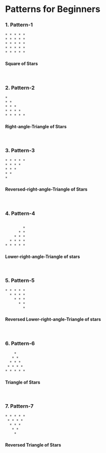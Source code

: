 # Patterns for Beginners
### 1. Pattern-1
```
* * * * * 
* * * * * 
* * * * * 
* * * * * 
* * * * *
```
#### Square of Stars
<br />

 ### 2. Pattern-2
 
 ```
* 
* * 
* * * 
* * * * 
* * * * *
```
#### Right-angle-Triangle of Stars
<br/>

 ### 3. Pattern-3
 
 ```
* * * * * 
* * * * 
* * * 
* * 
* 
```
#### Reversed-right-angle-Triangle of Stars
<br/>

 ### 4. Pattern-4
 
 ```  
 
         * 
       * * 
     * * * 
   * * * * 
 * * * * * 

```
#### Lower-right-angle-Triangle of stars
<br/>

 ### 5. Pattern-5
 
 ```  
 * * * * * 
   * * * * 
     * * * 
       * * 
         * 

```
#### Reversed Lower-right-angle-Triangle of stars
<br/>

 ### 6. Pattern-6
 
 ```  
     * 
    * * 
   * * * 
  * * * * 
 * * * * * 

```
#### Triangle of Stars
<br/>

 ### 7. Pattern-7
 
 ```  
 * * * * * 
  * * * * 
   * * * 
    * * 
     *  

```
#### Reversed Triangle of Stars



